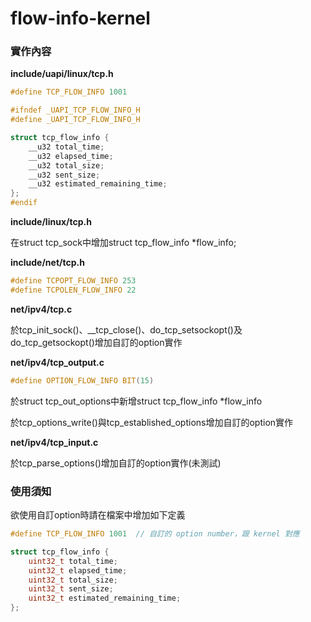 # flow-info-kernel
### 實作內容

**include/uapi/linux/tcp.h**

~~~c
#define TCP_FLOW_INFO 1001

#ifndef _UAPI_TCP_FLOW_INFO_H
#define _UAPI_TCP_FLOW_INFO_H

struct tcp_flow_info {
    __u32 total_time;
    __u32 elapsed_time;
    __u32 total_size;
    __u32 sent_size;
    __u32 estimated_remaining_time;
};
#endif
~~~

**include/linux/tcp.h**

在struct tcp_sock中增加struct tcp_flow_info *flow_info;

**include/net/tcp.h**

~~~c
#define TCPOPT_FLOW_INFO 253
#define TCPOLEN_FLOW_INFO 22
~~~

**net/ipv4/tcp.c**

於tcp_init_sock()、__tcp_close()、do_tcp_setsockopt()及do_tcp_getsockopt()增加自訂的option實作

**net/ipv4/tcp_output.c**

~~~c
#define OPTION_FLOW_INFO BIT(15)
~~~

於struct tcp_out_options中新增struct tcp_flow_info *flow_info

於tcp_options_write()與tcp_established_options增加自訂的option實作

**net/ipv4/tcp_input.c**

於tcp_parse_options()增加自訂的option實作(未測試)

### 使用須知

欲使用自訂option時請在檔案中增加如下定義

~~~c
#define TCP_FLOW_INFO 1001  // 自訂的 option number，跟 kernel 對應

struct tcp_flow_info {
    uint32_t total_time;
    uint32_t elapsed_time;
    uint32_t total_size;
    uint32_t sent_size;
    uint32_t estimated_remaining_time;
};
~~~
